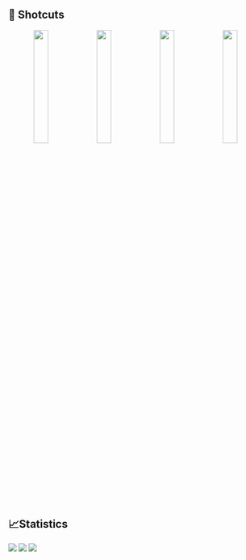## 🚩 Shotcuts
<p align="center"><a href="https://katorly.gitee.io/lab"><img width="24%" src="https://cdn.jsdelivr.net/gh/katorlys/.github/Media/Home.png"></a> <a target="_blank" href="https://katorly.gitbook.io"><img width="24%" src="https://cdn.jsdelivr.net/gh/katorlys/.github/Media/Docs.png"></a> <a target="_blank" href="https://github.com/orgs/katorlys/repositories"><img width="24%" src="https://cdn.jsdelivr.net/gh/katorlys/.github/Media/Repos.png"></a> <a target="_blank" href="https://gitpod.io/workspaces"><img width="24%" src="https://cdn.jsdelivr.net/gh/katorlys/.github/Media/CodeOL.png"></a></p>

## 📈Statistics
<a href="https://github.com/katorlys"><img src="https://badges.pufler.dev/visits/katorlys/.github?style=for-the-badge&color=85ABFF"></a> <a href="https://github.com/katorlys"><img src="https://badges.pufler.dev/repos/katorlys?style=for-the-badge&color=EE7379"></a> <a href="https://github.com/katorlys"><img src="https://badges.pufler.dev/years/katorlys?style=for-the-badge&color=GREEN"></a><br>
